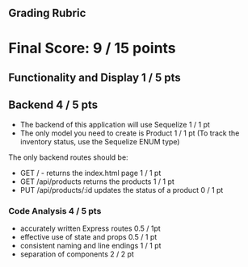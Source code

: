 ## Grading Rubric

# Final Score: 9 / 15 points

## Functionality and Display  1 / 5 pts

## Backend 4 / 5 pts
- The backend of this application will use Sequelize 1 / 1 pt
- The only model you need to create is Product 1 / 1 pt
(To track the inventory status, use the Sequelize ENUM type)

The only backend routes should be:
- GET / - returns the index.html page 1 / 1 pt
- GET /api/products returns the products 1 / 1 pt
- PUT /api/products/:id updates the status of a product 0 / 1 pt

### Code Analysis 4 / 5 pts
 
- accurately written Express routes 0.5 / 1pt
- effective use of state and props 0.5 / 1 pt
- consistent naming and line endings 1 / 1 pt
- separation of components 2 / 2 pt
